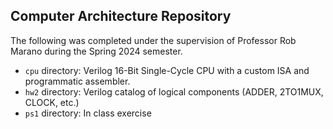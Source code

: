 ## Computer Architecture Repository

The following was completed under the supervision of Professor Rob Marano during the Spring 2024 semester.

- `cpu` directory: Verilog 16-Bit Single-Cycle CPU with a custom ISA and programmatic assembler.
- `hw2` directory: Verilog catalog of logical components (ADDER, 2TO1MUX, CLOCK, etc.)
- `ps1` directory: In class exercise 
